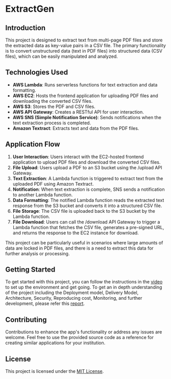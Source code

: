 # ExtractGen

## Introduction
This project is designed to extract text from multi-page PDF files and store the extracted data as key-value pairs in a CSV file. The primary functionality is to convert unstructured data (text in PDF files) into structured data (CSV files), which can be easily manipulated and analyzed.

## Technologies Used
- **AWS Lambda**: Runs serverless functions for text extraction and data formatting.
- **AWS EC2**: Hosts the frontend application for uploading PDF files and downloading the converted CSV files.
- **AWS S3**: Stores the PDF and CSV files.
- **AWS API Gateway**: Creates a RESTful API for user interaction.
- **AWS SNS (Simple Notification Service)**: Sends notifications when the text extraction process is completed.
- **Amazon Textract**: Extracts text and data from the PDF files.

## Application Flow
1. **User Interaction**: Users interact with the EC2-hosted frontend application to upload PDF files and download the converted CSV files.
2. **File Upload**: Users upload a PDF to an S3 bucket using the /upload API Gateway.
3. **Text Extraction**: A Lambda function is triggered to extract text from the uploaded PDF using Amazon Textract.
4. **Notification**: When text extraction is complete, SNS sends a notification to another Lambda function.
5. **Data Formatting**: The notified Lambda function reads the extracted text response from the S3 bucket and converts it into a structured CSV file.
6. **File Storage**: The CSV file is uploaded back to the S3 bucket by the Lambda function.
7. **File Download**: Users can call the /download API Gateway to trigger a Lambda function that fetches the CSV file, generates a pre-signed URL, and returns the response to the EC2 instance for download.

This project can be particularly useful in scenarios where large amounts of data are locked in PDF files, and there is a need to extract this data for further analysis or processing.

## Getting Started

To get started with this project, you can follow the instructions in the [video](https://www.youtube.com/watch?v=wTmT9deo9dU) to set up the environment and get going. To get an in depth understanding of the project including the Deployment model, Delivery Model, Architecture, Security, Reproducing cost, Monitoring, and further development, please refer this [report](B00945177_BhishmanDesai_FinalReport.pdf).

## Contributing

Contributions to enhance the app's functionality or address any issues are welcome. Feel free to use the provided source code as a reference for creating similar applications for your institution.

## License

This project is licensed under the [MIT License](LICENSE).